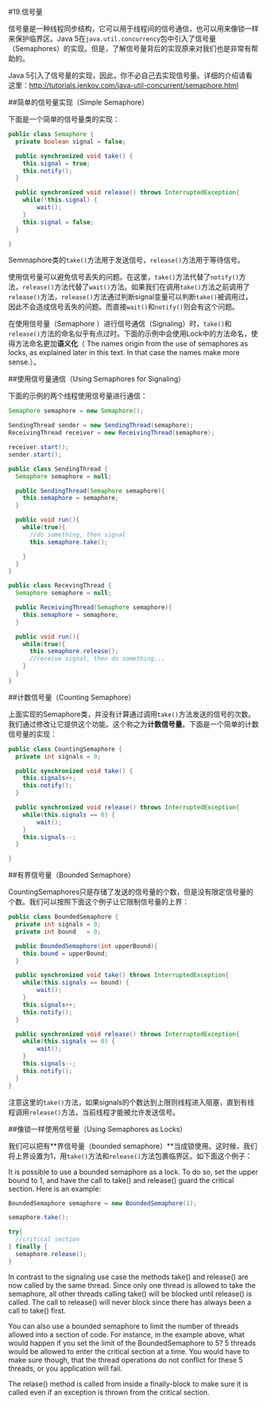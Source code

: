 #19.信号量

信号量是一种线程同步结构，它可以用于线程间的信号通信，也可以用来像锁一样来保护临界区。Java 5在`java.util.concurrency`包中引入了信号量（Semaphores）的实现。但是，了解信号量背后的实现原来对我们也是非常有帮助的。

Java 5引入了信号量的实现，因此，你不必自己去实现信号量。详细的介绍请看这里：http://tutorials.jenkov.com/java-util-concurrent/semaphore.html

##简单的信号量实现（Simple Semaphore）

下面是一个简单的信号量类的实现：

```Java
public class Semaphore {
  private boolean signal = false;

  public synchronized void take() {
    this.signal = true;
    this.notify();
  }

  public synchronized void release() throws InterruptedException{
    while(!this.signal) {
	    wait();
	}
    this.signal = false;
  }

}
```

Semmaphore类的`take()`方法用于发送信号，`release()`方法用于等待信号。

使用信号量可以避免信号丢失的问题。在这里，`take()`方法代替了`notify()`方法，`release()`方法代替了`wait()`方法。如果我们在调用`take()`方法之前调用了`release()`方法，`release()`方法通过判断signal变量可以判断`take()`被调用过，因此不会造成信号丢失的问题。而直接`wait()`和`notify()`则会有这个问题。

在使用信号量（Semaphore ）进行信号通信（Signaling）时，`take()`和`release()`方法的命名似乎有点过时。下面的示例中会使用Lock中的方法命名，使得方法命名更加**语义化**（ The names origin from the use of semaphores as locks, as explained later in this text. In that case the names make more sense.）。

##使用信号量通信（Using Semaphores for Signaling）

下面的示例的两个线程使用信号量进行通信：

```Java
Semaphore semaphore = new Semaphore();

SendingThread sender = new SendingThread(semaphore);
ReceivingThread receiver = new ReceivingThread(semaphore);

receiver.start();
sender.start();

public class SendingThread {
  Semaphore semaphore = null;

  public SendingThread(Semaphore semaphore){
    this.semaphore = semaphore;
  }

  public void run(){
    while(true){
      //do something, then signal
      this.semaphore.take();

    }
  }
}

public class RecevingThread {
  Semaphore semaphore = null;

  public ReceivingThread(Semaphore semaphore){
    this.semaphore = semaphore;
  }

  public void run(){
    while(true){
      this.semaphore.release();
      //receive signal, then do something...
    }
  }
}
```


##计数信号量（Counting Semaphore）

上面实现的Semaphore类，并没有计算通过调用`take()`方法发送的信号的次数。我们通过修改让它提供这个功能。这个称之为**计数信号量**。下面是一个简单的计数信号量的实现：

```Java
public class CountingSemaphore {
  private int signals = 0;

  public synchronized void take() {
    this.signals++;
    this.notify();
  }

  public synchronized void release() throws InterruptedException{
    while(this.signals == 0) {
	    wait();
	}
    this.signals--;
  }

}
```


##有界信号量（Bounded Semaphore）

CountingSemaphores只是存储了发送的信号量的个数，但是没有限定信号量的个数。我们可以按照下面这个例子让它限制信号量的上界：

```Java
public class BoundedSemaphore {
  private int signals = 0;
  private int bound   = 0;

  public BoundedSemaphore(int upperBound){
    this.bound = upperBound;
  }

  public synchronized void take() throws InterruptedException{
    while(this.signals == bound) {
	    wait();
	}
    this.signals++;
    this.notify();
  }

  public synchronized void release() throws InterruptedException{
    while(this.signals == 0) { 
	    wait();
	}
    this.signals--;
    this.notify();
  }
}
```

注意这里的`take()`方法，如果signals的个数达到上限则线程进入阻塞，直到有线程调用`release()`方法，当前线程才能被允许发送信号。

##像锁一样使用信号量（Using Semaphores as Locks）

我们可以把有**界信号量（bounded semaphore）**当成锁使用。这时候，我们将上界设置为1，用`take()`方法和`release()`方法包裹临界区。如下面这个例子：

It is possible to use a bounded semaphore as a lock. To do so, set the upper bound to 1, and have the call to take() and release() guard the critical section. Here is an example:

```Java
BoundedSemaphore semaphore = new BoundedSemaphore(1);

semaphore.take();

try{
  //critical section
} finally {
  semaphore.release();
}
```

In contrast to the signaling use case the methods take() and release() are now called by the same thread. Since only one thread is allowed to take the semaphore, all other threads calling take() will be blocked until release() is called. The call to release() will never block since there has always been a call to take() first.

You can also use a bounded semaphore to limit the number of threads allowed into a section of code. For instance, in the example above, what would happen if you set the limit of the BoundedSemaphore to 5? 5 threads would be allowed to enter the critical section at a time. You would have to make sure though, that the thread operations do not conflict for these 5 threads, or you application will fail.

The relase() method is called from inside a finally-block to make sure it is called even if an exception is thrown from the critical section.

